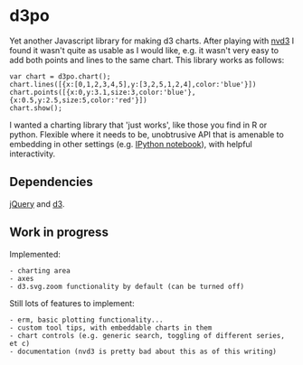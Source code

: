 d3po
====

Yet another Javascript library for making d3 charts. After playing with
[nvd3](http://nvd3.org) I found it wasn't quite as usable as I would like,
e.g. it wasn't very easy to add both points and lines to the same chart.
This library works as follows:

    var chart = d3po.chart();
    chart.lines([{x:[0,1,2,3,4,5],y:[3,2,5,1,2,4],color:'blue'}])
    chart.points([{x:0,y:3.1,size:3,color:'blue'},{x:0.5,y:2.5,size:5,color:'red'}])
    chart.show();

I wanted a charting library that 'just works', like those you find in R or python.
Flexible where it needs to be, unobtrusive API that is amenable to embedding
in other settings (e.g. [IPython notebook](http://ipython.org/notebook.html)),
with helpful interactivity.

Dependencies
------------

[jQuery](http://jquery.com) and [d3](http://d3js.org).

Work in progress
----------------

Implemented:

    - charting area
    - axes
    - d3.svg.zoom functionality by default (can be turned off)

Still lots of features to implement:

    - erm, basic plotting functionality...
    - custom tool tips, with embeddable charts in them
    - chart controls (e.g. generic search, toggling of different series, et c)
    - documentation (nvd3 is pretty bad about this as of this writing)
